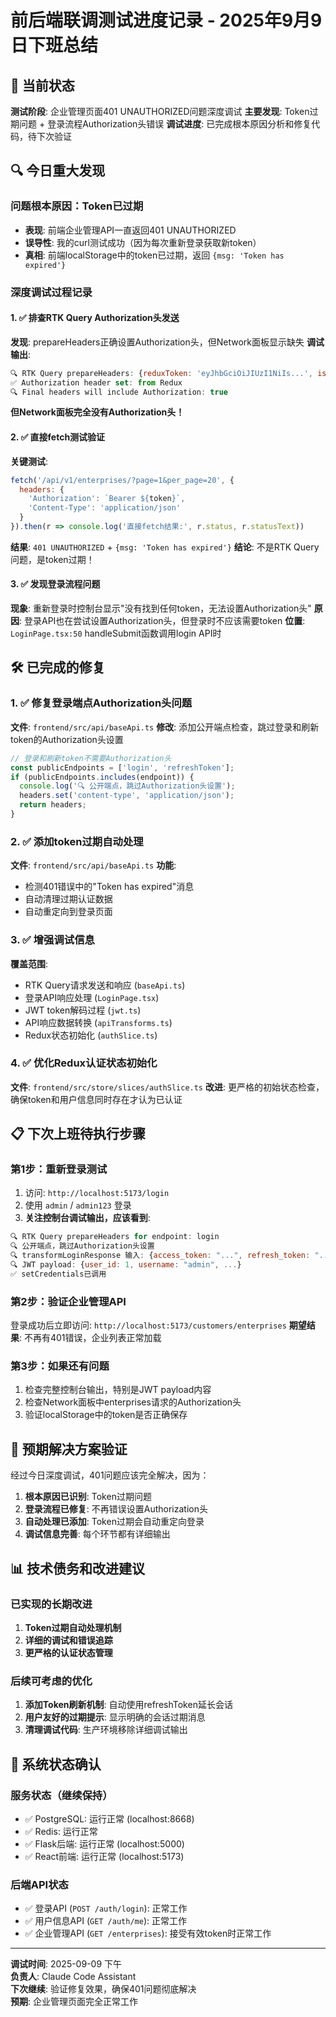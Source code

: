 # 前后端联调测试进度记录 - 2025年9月9日下班总结

## 📍 当前状态
**测试阶段**: 企业管理页面401 UNAUTHORIZED问题深度调试
**主要发现**: Token过期问题 + 登录流程Authorization头错误
**调试进度**: 已完成根本原因分析和修复代码，待下次验证

## 🔍 今日重大发现

### 问题根本原因：Token已过期
- **表现**: 前端企业管理API一直返回401 UNAUTHORIZED
- **误导性**: 我的curl测试成功（因为每次重新登录获取新token）
- **真相**: 前端localStorage中的token已过期，返回 `{msg: 'Token has expired'}`

### 深度调试过程记录

#### 1. ✅ 排查RTK Query Authorization头发送
**发现**: prepareHeaders正确设置Authorization头，但Network面板显示缺失
**调试输出**:
```javascript
🔍 RTK Query prepareHeaders: {reduxToken: 'eyJhbGciOiJIUzI1NiIs...', isAuthenticated: true, willAddAuth: true}
✅ Authorization header set: from Redux
🔍 Final headers will include Authorization: true
```
**但Network面板完全没有Authorization头！**

#### 2. ✅ 直接fetch测试验证
**关键测试**:
```javascript
fetch('/api/v1/enterprises/?page=1&per_page=20', {
  headers: {
    'Authorization': `Bearer ${token}`,
    'Content-Type': 'application/json'
  }
}).then(r => console.log('直接fetch结果:', r.status, r.statusText))
```
**结果**: `401 UNAUTHORIZED` + `{msg: 'Token has expired'}`
**结论**: 不是RTK Query问题，是token过期！

#### 3. ✅ 发现登录流程问题
**现象**: 重新登录时控制台显示"没有找到任何token，无法设置Authorization头"
**原因**: 登录API也在尝试设置Authorization头，但登录时不应该需要token
**位置**: `LoginPage.tsx:50` handleSubmit函数调用login API时

## 🛠️ 已完成的修复

### 1. ✅ 修复登录端点Authorization头问题
**文件**: `frontend/src/api/baseApi.ts`
**修改**: 添加公开端点检查，跳过登录和刷新token的Authorization头设置
```typescript
// 登录和刷新token不需要Authorization头
const publicEndpoints = ['login', 'refreshToken'];
if (publicEndpoints.includes(endpoint)) {
  console.log('🔍 公开端点，跳过Authorization头设置');
  headers.set('content-type', 'application/json');
  return headers;
}
```

### 2. ✅ 添加token过期自动处理
**文件**: `frontend/src/api/baseApi.ts`
**功能**: 
- 检测401错误中的"Token has expired"消息
- 自动清理过期认证数据
- 自动重定向到登录页面

### 3. ✅ 增强调试信息
**覆盖范围**:
- RTK Query请求发送和响应 (`baseApi.ts`)
- 登录API响应处理 (`LoginPage.tsx`)
- JWT token解码过程 (`jwt.ts`)
- API响应数据转换 (`apiTransforms.ts`)
- Redux状态初始化 (`authSlice.ts`)

### 4. ✅ 优化Redux认证状态初始化
**文件**: `frontend/src/store/slices/authSlice.ts`
**改进**: 更严格的初始状态检查，确保token和用户信息同时存在才认为已认证

## 📋 下次上班待执行步骤

### 第1步：重新登录测试
1. 访问: `http://localhost:5173/login`
2. 使用 `admin` / `admin123` 登录
3. **关注控制台调试输出，应该看到**:
```javascript
🔍 RTK Query prepareHeaders for endpoint: login
🔍 公开端点，跳过Authorization头设置
🔍 transformLoginResponse 输入: {access_token: "...", refresh_token: "..."}
🔍 JWT payload: {user_id: 1, username: "admin", ...}
✅ setCredentials已调用
```

### 第2步：验证企业管理API
登录成功后立即访问: `http://localhost:5173/customers/enterprises`
**期望结果**: 不再有401错误，企业列表正常加载

### 第3步：如果还有问题
1. 检查完整控制台输出，特别是JWT payload内容
2. 检查Network面板中enterprises请求的Authorization头
3. 验证localStorage中的token是否正确保存

## 🎯 预期解决方案验证

经过今日深度调试，401问题应该完全解决，因为：

1. **根本原因已识别**: Token过期问题
2. **登录流程已修复**: 不再错误设置Authorization头
3. **自动处理已添加**: Token过期会自动重定向登录
4. **调试信息完善**: 每个环节都有详细输出

## 📊 技术债务和改进建议

### 已实现的长期改进
1. **Token过期自动处理机制**
2. **详细的调试和错误追踪**
3. **更严格的认证状态管理**

### 后续可考虑的优化
1. **添加Token刷新机制**: 自动使用refreshToken延长会话
2. **用户友好的过期提示**: 显示明确的会话过期消息
3. **清理调试代码**: 生产环境移除详细调试输出

## 🚀 系统状态确认

### 服务状态（继续保持）
- ✅ PostgreSQL: 运行正常 (localhost:8668)
- ✅ Redis: 运行正常  
- ✅ Flask后端: 运行正常 (localhost:5000)
- ✅ React前端: 运行正常 (localhost:5173)

### 后端API状态
- ✅ 登录API (`POST /auth/login`): 正常工作
- ✅ 用户信息API (`GET /auth/me`): 正常工作  
- ✅ 企业管理API (`GET /enterprises`): 接受有效token时正常工作

---
**调试时间**: 2025-09-09 下午  
**负责人**: Claude Code Assistant  
**下次继续**: 验证修复效果，确保401问题彻底解决  
**预期**: 企业管理页面完全正常工作